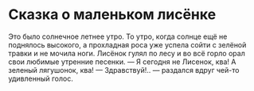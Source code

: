 Сказка о маленьком лисёнке
===============

Это было солнечное летнее утро. То утро, когда солнце ещё не поднялось высокого, а прохладная роса уже успела сойти с зелёной травки и не мочила ноги. Лисёнок гулял по лесу и во всё горло орал свои любимые утренние песенки.
— Я сегодня не Лисенок, ква!
А зеленый лягушонок, ква!
— Здравствуй!.. — раздался вдруг чей-то удивленный голос.
